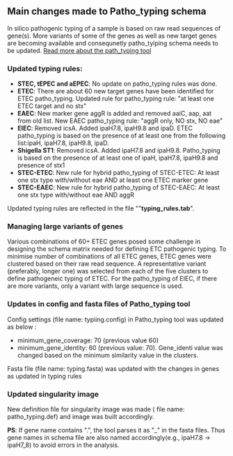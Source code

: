  ## Main changes made to Patho_typing schema

 In silico pathogenic typing of a sample is based on raw read sequences of gene(s). More variants of some of the genes as well as new target genes are becoming available and consequnetly patho_tyiping schema needs to be updated. [Read more about the path_typing tool](https://github.com/B-UMMI/patho_typing)

 ### Updated typing rules:
- **STEC, tEPEC and aEPEC**: No update on patho_typing rules was done.
- **ETEC**: There are about 60 new target genes have been identified for ETEC patho_typing. Updated rule for patho_typing rule: "at least one ETEC target and no stx" 
- **EAEC**: New marker gene aggR is added and removed aaiC, aap, aat from old list. New EAEC patho_typing rule: "aggR only, NO stx, NO eae"
- **EIEC**: Removed icsA. Added ipaH7.8, ipaH9.8 and ipaD. ETEC patho_typing is based on the presence of at least one from the following  list:ipaH, ipaH7.8, ipaH9.8, ipaD.
- **Shigella ST1**: Removed icsA. Added ipaH7.8 and ipaH9.8. Patho_typing is based on the presence of at least one of ipaH, ipaH7.8, ipaH9.8 and presence of stx1
- **STEC-ETEC**: New rule for hybrid patho_typing of STEC-ETEC: At least one stx type with/without eae AND at least one ETEC marker gene
- **STEC-EAEC**: New rule for hybrid patho_typing of STEC-EAEC: At least one stx type with/without eae AND aggR

Updated typing rules are reflected in the file ""**typing_rules.tab**".

### Managing large variants of genes

Various combinations of 60+ ETEC genes posed some challenge in designing the schema matrix needed for defining ETC pathogenic typing. To minimise number of combinations of all ETEC genes,  ETEC genes were clustered based on their raw read sequence. A representative variant  (preferably, longer one) was selected from each of the five clusters to define pathogeneic typing of ETEC.  For the patho_typing of EIEC, if there are more variants, only a variant with large sequence is used.

### Updates in config and fasta files of Patho_typing tool
Config settings (file name: typiing.config) in Patho_typing tool was updated as below :
- minimum_gene_coverage: 70 (previous value 60)
- minimum_gene_identity: 60 (previous value: 70). Gene_identi value was changed based on the minimum similarity value in the clusters.
  
Fasta file (file name: typing.fasta) was updated with the changes in genes as updated in typing rules

### Updated singularity image

New definition file for singularity image was made ( file name: patho_typing.def) and image was built accordingly. 

**PS**: If gene name contains ".", the tool parses it as "_" in the fasta files. Thus gene names in schema file are also named accordingly(e.g., ipaH7.8 -> ipaH7_8) to avoid errors in the analysis.  

